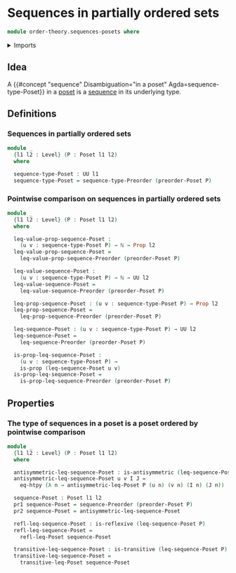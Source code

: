 # Sequences in partially ordered sets

```agda
module order-theory.sequences-posets where
```

<details><summary>Imports</summary>

```agda
open import elementary-number-theory.natural-numbers

open import foundation.binary-relations
open import foundation.dependent-pair-types
open import foundation.function-extensionality
open import foundation.function-types
open import foundation.propositions
open import foundation.universe-levels

open import lists.sequences

open import order-theory.posets
open import order-theory.sequences-preorders
```

</details>

## Idea

A {{#concept "sequence" Disambiguation="in a poset" Agda=sequence-type-Poset}}
in a [poset](order-theory.posets.md) is a [sequence](lists.sequences.md) in its
underlying type.

## Definitions

### Sequences in partially ordered sets

```agda
module _
  {l1 l2 : Level} (P : Poset l1 l2)
  where

  sequence-type-Poset : UU l1
  sequence-type-Poset = sequence-type-Preorder (preorder-Poset P)
```

### Pointwise comparison on sequences in partially ordered sets

```agda
module _
  {l1 l2 : Level} (P : Poset l1 l2)
  where

  leq-value-prop-sequence-Poset :
    (u v : sequence-type-Poset P) → ℕ → Prop l2
  leq-value-prop-sequence-Poset =
    leq-value-prop-sequence-Preorder (preorder-Poset P)

  leq-value-sequence-Poset :
    (u v : sequence-type-Poset P) → ℕ → UU l2
  leq-value-sequence-Poset =
    leq-value-sequence-Preorder (preorder-Poset P)

  leq-prop-sequence-Poset : (u v : sequence-type-Poset P) → Prop l2
  leq-prop-sequence-Poset =
    leq-prop-sequence-Preorder (preorder-Poset P)

  leq-sequence-Poset : (u v : sequence-type-Poset P) → UU l2
  leq-sequence-Poset =
    leq-sequence-Preorder (preorder-Poset P)

  is-prop-leq-sequence-Poset :
    (u v : sequence-type-Poset P) →
    is-prop (leq-sequence-Poset u v)
  is-prop-leq-sequence-Poset =
    is-prop-leq-sequence-Preorder (preorder-Poset P)
```

## Properties

### The type of sequences in a poset is a poset ordered by pointwise comparison

```agda
module _
  {l1 l2 : Level} (P : Poset l1 l2)
  where

  antisymmetric-leq-sequence-Poset : is-antisymmetric (leq-sequence-Poset P)
  antisymmetric-leq-sequence-Poset u v I J =
    eq-htpy (λ n → antisymmetric-leq-Poset P (u n) (v n) (I n) (J n))

  sequence-Poset : Poset l1 l2
  pr1 sequence-Poset = sequence-Preorder (preorder-Poset P)
  pr2 sequence-Poset = antisymmetric-leq-sequence-Poset

  refl-leq-sequence-Poset : is-reflexive (leq-sequence-Poset P)
  refl-leq-sequence-Poset =
    refl-leq-Poset sequence-Poset

  transitive-leq-sequence-Poset : is-transitive (leq-sequence-Poset P)
  transitive-leq-sequence-Poset =
    transitive-leq-Poset sequence-Poset
```
